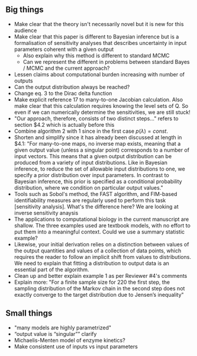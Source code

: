 ## Big things

* Make clear that the theory isn't necessarily novel but it is new for this audience
* Make clear that this paper is different to Bayesian inference but is a formalisation of sensitivity analyses that describes uncertainty in input parameters coherent with a given output
  * Also explain why this method is different to standard MCMC
  * Can we represent the different in problems between standard  Bayes / MCMC and the current approach?
* Lessen claims about computational burden increasing with number of outputs
* Can the output distribution always be reached?
* Change eq. 3 to the Dirac delta function
* Make explicit reference 17 to many-to-one Jacobian calculation. Also make clear that this calculation requires knowing the level sets of Q. So even if we can numerically determine the sensitivities, we are still stuck!
* "Our approach, therefore, consists of two distinct steps..." refers to section $4.2 which is actually before this
* Combine algorithm 2 with 1 since in the first case $p(\lambda) = const.$  
* Shorten and simplify since it has already been discussed at length in $4.1: "For many-to-one maps, no inverse map exists, meaning that a given output value (unless a singular point) corresponds to a number of input vectors. This means that a given output distribution can be produced from a variety of input distributions. Like in Bayesian inference, to reduce the set of allowable input distributions to one, we specify a prior distribution over input parameters. In contrast to Bayesian inference, this prior
  is specified as a conditional probability distribution, where we condition on particular output values."
* Tools such as Sobol's method, the FAST algorithm, and FIM-based identifiability measures are regularly used to perform this task [sensitivity analysis]. What's the difference here? We are looking at inverse sensitivity anaysis
* The applications to computational biology in the current manuscript are shallow. The three examples used are textbook models, with no effort to put them into a meaningful context. Could we use a summary statistic example?
* Likewise, your initial derivation relies on a distinction between values of the output quantities and values of a collection of data points, which requires the reader to follow an implicit shift from values to distributions. We need to explain that fitting a distribution to output data is an essential part of the algorithm.
* Clean up and better explain example 1 as per Reviewer #4's comments
* Explain more: "For a finite sample size for 220 the first step, the sampling distribution of the Markov chain in the second step does not exactly converge to the target distribution due to Jensen’s inequality"

## Small things

* "many models are highly parametrized"
* “output value is “singular”” clarify
* Michaelis-Menten model of enzyme kinetics?
* Make consistent use of inputs vs input parameters